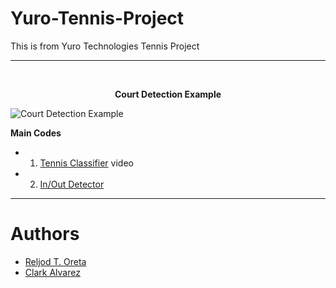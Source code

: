 # Yuro-Tennis-Project

This is from Yuro Technologies Tennis Project

---
<br>
<p align="center"><b>Court Detection Example</b></p>

![Court Detection Example](https://github.com/Reljod/Yuro-Tennis-Project/blob/master/saved_images/final_image.jpg)

**Main Codes**
* 1. [Tennis Classifier](https://github.com/Reljod/Yuro-Tennis-Project/blob/master/TennisClassifier/main_video.py) video
* 2. [In/Out Detector](https://github.com/Reljod/Yuro-Tennis-Project/blob/master/in_out_detector/in_out.py)

---

 # Authors
  * [Reljod T. Oreta](https://github.com/Reljod)
  * [Clark Alvarez](https://github.com/clarkalvarez)
